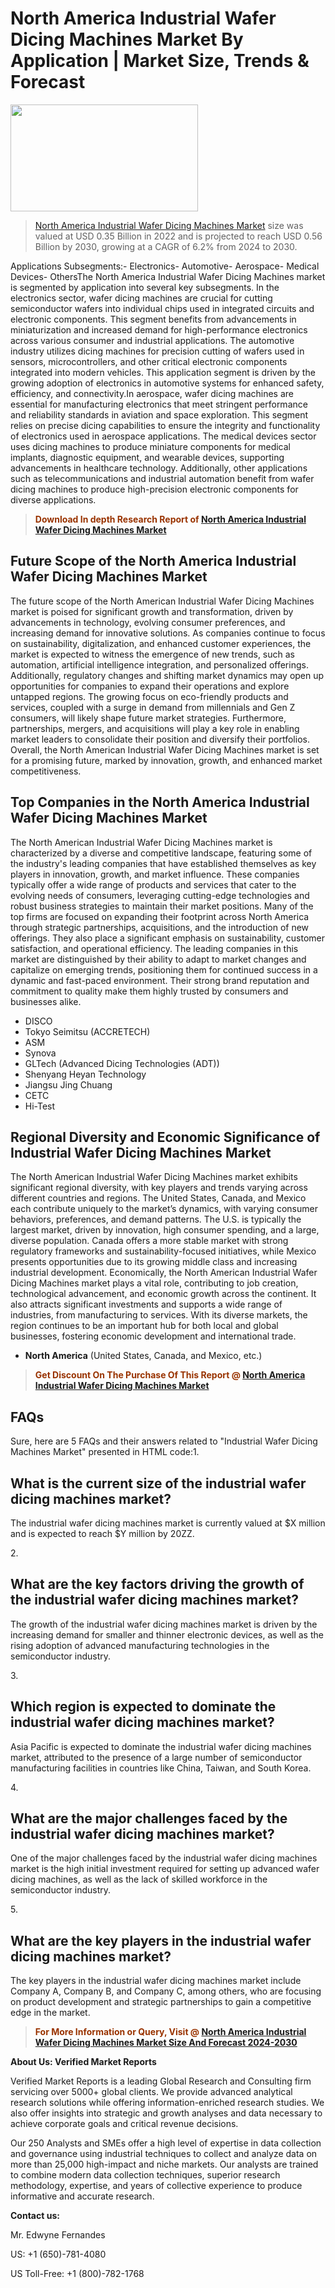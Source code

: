 <p><h1>North America Industrial Wafer Dicing Machines Market By Application | Market Size, Trends & Forecast</h1><p><img class="aligncenter size-medium wp-image-105565" src="https://ffe5etoiles.com/wp-content/uploads/2025/01/MST7-300x171.png" alt="" width="300" height="171" /></p><blockquote><p><a href="https://www.verifiedmarketreports.com/download-sample/?rid=477666&utm_source=Github-NA&utm_medium=353" target="_blank">North America Industrial Wafer Dicing Machines Market</a> size was valued at USD 0.35 Billion in 2022 and is projected to reach USD 0.56 Billion by 2030, growing at a CAGR of 6.2% from 2024 to 2030.</p></blockquote>Applications Subsegments:- Electronics- Automotive- Aerospace- Medical Devices- OthersThe North America Industrial Wafer Dicing Machines market is segmented by application into several key subsegments. In the electronics sector, wafer dicing machines are crucial for cutting semiconductor wafers into individual chips used in integrated circuits and electronic components. This segment benefits from advancements in miniaturization and increased demand for high-performance electronics across various consumer and industrial applications. The automotive industry utilizes dicing machines for precision cutting of wafers used in sensors, microcontrollers, and other critical electronic components integrated into modern vehicles. This application segment is driven by the growing adoption of electronics in automotive systems for enhanced safety, efficiency, and connectivity.In aerospace, wafer dicing machines are essential for manufacturing electronics that meet stringent performance and reliability standards in aviation and space exploration. This segment relies on precise dicing capabilities to ensure the integrity and functionality of electronics used in aerospace applications. The medical devices sector uses dicing machines to produce miniature components for medical implants, diagnostic equipment, and wearable devices, supporting advancements in healthcare technology. Additionally, other applications such as telecommunications and industrial automation benefit from wafer dicing machines to produce high-precision electronic components for diverse applications.</p><blockquote><p><span style="color: #993300;"><strong>Download In depth Research Report of <a href="https://www.verifiedmarketreports.com/download-sample/?rid=477666&utm_source=Github-NA&utm_medium=353">North America Industrial Wafer Dicing Machines Market</a></strong></span></p></blockquote><h2>Future Scope of the North America Industrial Wafer Dicing Machines Market</h2><p>The future scope of the North American Industrial Wafer Dicing Machines market is poised for significant growth and transformation, driven by advancements in technology, evolving consumer preferences, and increasing demand for innovative solutions. As companies continue to focus on sustainability, digitalization, and enhanced customer experiences, the market is expected to witness the emergence of new trends, such as automation, artificial intelligence integration, and personalized offerings. Additionally, regulatory changes and shifting market dynamics may open up opportunities for companies to expand their operations and explore untapped regions. The growing focus on eco-friendly products and services, coupled with a surge in demand from millennials and Gen Z consumers, will likely shape future market strategies. Furthermore, partnerships, mergers, and acquisitions will play a key role in enabling market leaders to consolidate their position and diversify their portfolios. Overall, the North American Industrial Wafer Dicing Machines market is set for a promising future, marked by innovation, growth, and enhanced market competitiveness.</p><h2>Top Companies in the North America Industrial Wafer Dicing Machines Market</h2><p>The North American Industrial Wafer Dicing Machines market is characterized by a diverse and competitive landscape, featuring some of the industry's leading companies that have established themselves as key players in innovation, growth, and market influence. These companies typically offer a wide range of products and services that cater to the evolving needs of consumers, leveraging cutting-edge technologies and robust business strategies to maintain their market positions. Many of the top firms are focused on expanding their footprint across North America through strategic partnerships, acquisitions, and the introduction of new offerings. They also place a significant emphasis on sustainability, customer satisfaction, and operational efficiency. The leading companies in this market are distinguished by their ability to adapt to market changes and capitalize on emerging trends, positioning them for continued success in a dynamic and fast-paced environment. Their strong brand reputation and commitment to quality make them highly trusted by consumers and businesses alike.</p><p><ul><li>DISCO </li><li> Tokyo Seimitsu (ACCRETECH) </li><li> ASM </li><li> Synova </li><li> GLTech (Advanced Dicing Technologies (ADT)) </li><li> Shenyang Heyan Technology </li><li> Jiangsu Jing Chuang </li><li> CETC </li><li> Hi-Test</li></ul></p><h2>Regional Diversity and Economic Significance of Industrial Wafer Dicing Machines Market</h2><p>The North American Industrial Wafer Dicing Machines market exhibits significant regional diversity, with key players and trends varying across different countries and regions. The United States, Canada, and Mexico each contribute uniquely to the market’s dynamics, with varying consumer behaviors, preferences, and demand patterns. The U.S. is typically the largest market, driven by innovation, high consumer spending, and a large, diverse population. Canada offers a more stable market with strong regulatory frameworks and sustainability-focused initiatives, while Mexico presents opportunities due to its growing middle class and increasing industrial development. Economically, the North American Industrial Wafer Dicing Machines market plays a vital role, contributing to job creation, technological advancement, and economic growth across the continent. It also attracts significant investments and supports a wide range of industries, from manufacturing to services. With its diverse markets, the region continues to be an important hub for both local and global businesses, fostering economic development and international trade.</p><ul> <li><strong>North America</strong> (United States, Canada, and Mexico, etc.)</li></ul><blockquote><p><span style="color: #993300;"><strong>Get Discount On The Purchase Of This Report @ <a href="https://www.verifiedmarketreports.com/ask-for-discount/?rid=477666&utm_source=Github-NA&utm_medium=353">North America Industrial Wafer Dicing Machines Market</a></strong></span></p></blockquote><h2>FAQs</h2><p>Sure, here are 5 FAQs and their answers related to "Industrial Wafer Dicing Machines Market" presented in HTML code:1. <h2>What is the current size of the industrial wafer dicing machines market?</div><div></h2> <p>The industrial wafer dicing machines market is currently valued at $X million and is expected to reach $Y million by 20ZZ.</p>2. <h2>What are the key factors driving the growth of the industrial wafer dicing machines market?</div><div></h2> <p>The growth of the industrial wafer dicing machines market is driven by the increasing demand for smaller and thinner electronic devices, as well as the rising adoption of advanced manufacturing technologies in the semiconductor industry.</p>3. <h2>Which region is expected to dominate the industrial wafer dicing machines market?</div><div></h2> <p>Asia Pacific is expected to dominate the industrial wafer dicing machines market, attributed to the presence of a large number of semiconductor manufacturing facilities in countries like China, Taiwan, and South Korea.</p>4. <h2>What are the major challenges faced by the industrial wafer dicing machines market?</div><div></h2> <p>One of the major challenges faced by the industrial wafer dicing machines market is the high initial investment required for setting up advanced wafer dicing machines, as well as the lack of skilled workforce in the semiconductor industry.</p>5. <h2>What are the key players in the industrial wafer dicing machines market?</div><div></h2> <p>The key players in the industrial wafer dicing machines market include Company A, Company B, and Company C, among others, who are focusing on product development and strategic partnerships to gain a competitive edge in the market.</p></p><blockquote><p><span style="color: #993300;"><strong>For More Information or Query, Visit @ <a href="https://www.verifiedmarketreports.com/product/industrial-wafer-dicing-machines-market/">North America Industrial Wafer Dicing Machines Market Size And Forecast 2024-2030</a></strong></span></p></blockquote><p><strong>About Us: Verified Market Reports</strong></p><p>Verified Market Reports is a leading Global Research and Consulting firm servicing over 5000+ global clients. We provide advanced analytical research solutions while offering information-enriched research studies. We also offer insights into strategic and growth analyses and data necessary to achieve corporate goals and critical revenue decisions.</p><p>Our 250 Analysts and SMEs offer a high level of expertise in data collection and governance using industrial techniques to collect and analyze data on more than 25,000 high-impact and niche markets. Our analysts are trained to combine modern data collection techniques, superior research methodology, expertise, and years of collective experience to produce informative and accurate research.</p><p><strong>Contact us:</strong></p><p>Mr. Edwyne Fernandes</p><p>US: +1 (650)-781-4080</p><p>US Toll-Free: +1 (800)-782-1768</p>
